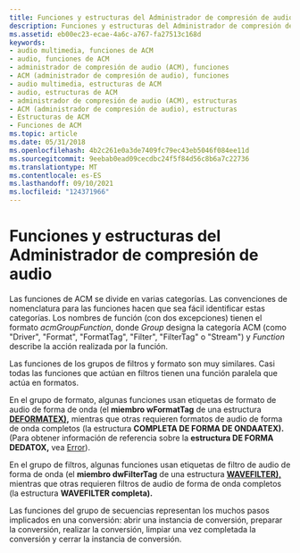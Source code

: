 ```yaml
---
title: Funciones y estructuras del Administrador de compresión de audio
description: Funciones y estructuras del Administrador de compresión de audio
ms.assetid: eb00ec23-ecae-4a6c-a767-fa27513c168d
keywords:
- audio multimedia, funciones de ACM
- audio, funciones de ACM
- administrador de compresión de audio (ACM), funciones
- ACM (administrador de compresión de audio), funciones
- audio multimedia, estructuras de ACM
- audio, estructuras de ACM
- administrador de compresión de audio (ACM), estructuras
- ACM (administrador de compresión de audio), estructuras
- Estructuras de ACM
- Funciones de ACM
ms.topic: article
ms.date: 05/31/2018
ms.openlocfilehash: 4b2c261e0a3de7409fc79ec43eb5046f084ee11d
ms.sourcegitcommit: 9eebab0ead09cecdbc24f5f84d56c8b6a7c22736
ms.translationtype: MT
ms.contentlocale: es-ES
ms.lasthandoff: 09/10/2021
ms.locfileid: "124371966"
---
```

# <a name="audio-compression-manager-functions-and-structures"></a>Funciones y estructuras del Administrador de compresión de audio

Las funciones de ACM se divide en varias categorías. Las convenciones de nomenclatura para las funciones hacen que sea fácil identificar estas categorías. Los nombres de función (con dos excepciones) tienen el formato *acmGroupFunction*, donde *Group* designa la categoría ACM (como "Driver", "Format", "FormatTag", "Filter", "FilterTag" o "Stream") y *Function* describe la acción realizada por la función.

Las funciones de los grupos de filtros y formato son muy similares. Casi todas las funciones que actúan en filtros tienen una función paralela que actúa en formatos.

En el grupo de formato, algunas funciones usan etiquetas de formato de audio de forma de onda (el **miembro wFormatTag** de una estructura [**DEFORMATEX),**](/windows/win32/api/mmeapi/ns-mmeapi-waveformatex) mientras que otras requieren formatos de audio de forma de onda completos (la estructura **COMPLETA DE FORMA DE ONDAATEX).** (Para obtener información de referencia sobre la **estructura DE FORMA DEDATOX,** vea [Error](error.md)).

En el grupo de filtros, algunas funciones usan etiquetas de filtro de audio de forma de onda (el **miembro dwFilterTag** de una estructura [**WAVEFILTER),**](/windows/desktop/api/Mmreg/ns-mmreg-wavefilter) mientras que otras requieren filtros de audio de forma de onda completos (la estructura **WAVEFILTER completa).**

Las funciones del grupo de secuencias representan los muchos pasos implicados en una conversión: abrir una instancia de conversión, preparar la conversión, realizar la conversión, limpiar una vez completada la conversión y cerrar la instancia de conversión.

 

 